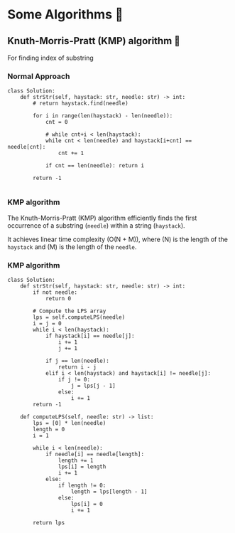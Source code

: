# Some Algorithms 💎

## Knuth-Morris-Pratt (KMP) algorithm 🥽

For finding index of substring

### Normal Approach
```
class Solution:
    def strStr(self, haystack: str, needle: str) -> int:
        # return haystack.find(needle)
        
        for i in range(len(haystack) - len(needle)):
            cnt = 0
            
            # while cnt+i < len(haystack):
            while cnt < len(needle) and haystack[i+cnt] == needle[cnt]:
                cnt += 1
            
            if cnt == len(needle): return i
        
        return -1
                
```

### KMP algorithm
The Knuth-Morris-Pratt (KMP) algorithm efficiently finds the first occurrence of a substring (`needle`) within a string (`haystack`).

It achieves linear time complexity \(O(N + M)\), 
	where 
	\(N\) is the length of the `haystack` 
	and \(M\) is the length of the `needle`.

### KMP algorithm

```
class Solution:
    def strStr(self, haystack: str, needle: str) -> int:
        if not needle:
            return 0
        
        # Compute the LPS array
        lps = self.computeLPS(needle)
        i = j = 0
        while i < len(haystack):
            if haystack[i] == needle[j]:
                i += 1
                j += 1
            
            if j == len(needle):
                return i - j
            elif i < len(haystack) and haystack[i] != needle[j]:
                if j != 0:
                    j = lps[j - 1]
                else:
                    i += 1
        return -1
    
    def computeLPS(self, needle: str) -> list:
        lps = [0] * len(needle)
        length = 0
        i = 1
        
        while i < len(needle):
            if needle[i] == needle[length]:
                length += 1
                lps[i] = length
                i += 1
            else:
                if length != 0:
                    length = lps[length - 1]
                else:
                    lps[i] = 0
                    i += 1
        
        return lps

```

